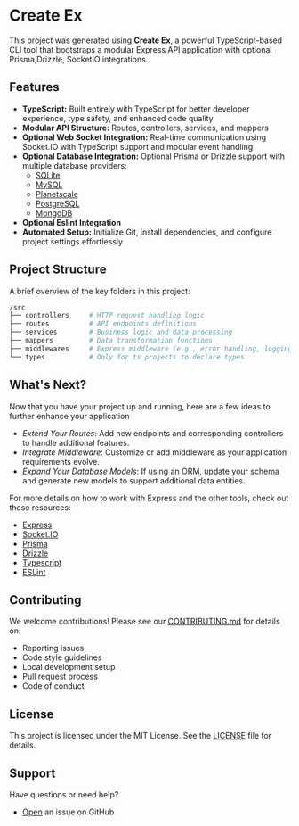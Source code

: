 # Create Ex

This project was generated using **Create Ex**, a powerful TypeScript-based CLI tool that bootstraps a modular Express API application with optional Prisma,Drizzle, SocketIO integrations.

## Features

- **TypeScript:** Built entirely with TypeScript for better developer experience, type safety, and enhanced code quality
- **Modular API Structure:** Routes, controllers, services, and mappers
- **Optional Web Socket Integration:** Real-time communication using Socket.IO with TypeScript support and modular event handling
- **Optional Database Integration:** Optional Prisma or Drizzle support with multiple database providers:
  - [SQLite](https://www.sqlite.org)
  - [MySQL](https://www.mysql.com)
  - [Planetscale](https://planetscale.com)
  - [PostgreSQL](https://www.postgresql.org)
  - [MongoDB](https://www.mongodb.com)
- **Optional Eslint Integration**
- **Automated Setup:** Initialize Git, install dependencies, and configure project settings effortlessly

## Project Structure

A brief overview of the key folders in this project:

```bash
/src
├── controllers     # HTTP request handling logic
├── routes          # API endpoints definitions
├── services        # Business logic and data processing
├── mappers         # Data transformation functions
├── middlewares     # Express middleware (e.g., error handling, logging)
└── types           # Only for ts projects to declare types
```

## What's Next?

Now that you have your project up and running, here are a few ideas to further enhance your application

- _Extend Your Routes_: Add new endpoints and corresponding controllers to handle additional features.
- _Integrate Middleware_: Customize or add middleware as your application requirements evolve.
- _Expand Your Database Models_: If using an ORM, update your schema and generate new models to support additional data entities.

For more details on how to work with Express and the other tools, check out these resources:

- [Express](https://expressjs.com)
- [Socket.IO](https://socket.io)
- [Prisma](https://www.prisma.io)
- [Drizzle](https://orm.drizzle.team)
- [Typescript](https://www.typescriptlang.org)
- [ESLint](https://eslint.org)

## Contributing

We welcome contributions! Please see our [CONTRIBUTING.md](https://github.com/MoWael11/create-ex/blob/main/CONTRIBUTING.md) for details on:

- Reporting issues
- Code style guidelines
- Local development setup
- Pull request process
- Code of conduct

## License

This project is licensed under the MIT License. See the [LICENSE](https://github.com/MoWael11/create-ex/blob/main/LICENSE) file for details.

## Support

Have questions or need help?

- [Open](https://github.com/MoWael11/create-ex/issues/new) an issue on GitHub
